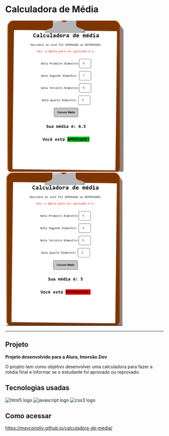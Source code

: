 # Calculadora de Média 

![](img/calculadora-aprovado.png "Calculadora de Média Aprovado")
![](img/calculadora-reprovado.png "Calculadora de Média Reprovado")

---

## Projeto

 **Projeto desenvolvido para a Alura, Imersão.Dev**

 O projeto tem como objetivo desenvolver uma calculadora para fazer a média final e informar se o estudante foi aprovado ou reprovado.


## Tecnologias usadas

<img src="https://camo.githubusercontent.com/da7acacadecf91d6dc02efcd2be086bb6d78ddff19a1b7a0ab2755a6fda8b1e9/68747470733a2f2f63646e2e6a7364656c6976722e6e65742f67682f64657669636f6e732f64657669636f6e2f69636f6e732f68746d6c352f68746d6c352d6f726967696e616c2e737667" height="40" width="52" alt="html5 logo" data-canonical-src="https://cdn.jsdelivr.net/gh/devicons/devicon/icons/html5/html5-original.svg" style="max-width: 100%;">
<img src="https://camo.githubusercontent.com/442c452cb73752bb1914ce03fce2017056d651a2099696b8594ddf5ccc74825e/68747470733a2f2f63646e2e6a7364656c6976722e6e65742f67682f64657669636f6e732f64657669636f6e2f69636f6e732f6a6176617363726970742f6a6176617363726970742d6f726967696e616c2e737667" height="40" width="52" alt="javascript logo" data-canonical-src="https://cdn.jsdelivr.net/gh/devicons/devicon/icons/javascript/javascript-original.svg" style="max-width: 100%;">
<img src="https://camo.githubusercontent.com/2e496d4bfc6f753ddca87b521ce95c88219f77800212ffa6d4401ad368c82170/68747470733a2f2f63646e2e6a7364656c6976722e6e65742f67682f64657669636f6e732f64657669636f6e2f69636f6e732f637373332f637373332d6f726967696e616c2e737667" height="40" width="52" alt="css3 logo" data-canonical-src="https://cdn.jsdelivr.net/gh/devicons/devicon/icons/css3/css3-original.svg" style="max-width: 100%;">

## Como acessar

https://mayconoliv.github.io/calculadora-de-media/